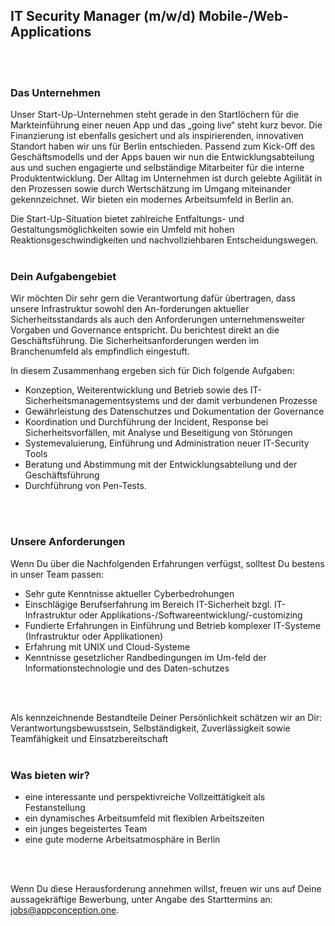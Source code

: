## IT Security Manager (m/w/d)  Mobile-/Web-Applications
<br/>
<br/>

### Das Unternehmen

Unser Start-Up-Unternehmen steht gerade in den Startlöchern für die Markteinführung einer neuen App und das „going live“ steht kurz bevor. Die Finanzierung ist ebenfalls gesichert und als inspirierenden, innovativen Standort haben wir uns für Berlin entschieden.
Passend zum Kick-Off des Geschäftsmodells und der Apps bauen wir  nun die Entwicklungsabteilung aus und suchen engagierte und selbständige Mitarbeiter für die interne Produktentwicklung.
Der Alltag im Unternehmen ist durch gelebte Agilität in den Prozessen sowie durch Wertschätzung im Umgang miteinander gekennzeichnet.
Wir bieten ein modernes Arbeitsumfeld in Berlin an.

Die Start-Up-Situation bietet zahlreiche Entfaltungs- und Gestaltungsmöglichkeiten sowie ein Umfeld mit hohen Reaktionsgeschwindigkeiten und nachvollziehbaren Entscheidungswegen.
<br/>
<br/>

### Dein Aufgabengebiet

Wir möchten Dir sehr gern die Verantwortung dafür übertragen, dass unsere Infrastruktur sowohl den An-forderungen aktueller Sicherheitsstandards als auch den Anforderungen unternehmensweiter Vorgaben und Governance entspricht. Du berichtest direkt an die Geschäftsführung.
Die Sicherheitsanforderungen werden im Branchenumfeld als empfindlich eingestuft.

In diesem Zusammenhang ergeben sich für Dich folgende Aufgaben:
 - Konzeption, Weiterentwicklung und Betrieb sowie des IT-Sicherheitsmanagementsystems und der damit verbundenen Prozesse
 - Gewährleistung des Datenschutzes und Dokumentation der Governance
 - Koordination und Durchführung der Incident, Response bei Sicherheitsvorfällen, mit Analyse und Beseitigung von Störungen
 - Systemevaluierung, Einführung und Administration neuer IT-Security Tools
 - Beratung und Abstimmung mit der Entwicklungsabteilung und der Geschäftsführung
 - Durchführung von Pen-Tests.
<br/>
<br/>

### Unsere Anforderungen

Wenn Du über die Nachfolgenden Erfahrungen verfügst, solltest Du bestens in unser Team passen:

 - Sehr gute Kenntnisse aktueller Cyberbedrohungen
 - Einschlägige Berufserfahrung im Bereich IT-Sicherheit bzgl. IT-Infrastruktur oder Applikations-/Softwareentwicklung/-customizing 
 - Fundierte Erfahrungen in Einführung und Betrieb komplexer IT-Systeme (Infrastruktur oder Applikationen)
 - Erfahrung mit UNIX und Cloud-Systeme
 - Kenntnisse gesetzlicher Randbedingungen im Um-feld der Informationstechnologie und des Daten-schutzes
<br/>
<br/>

Als kennzeichnende Bestandteile Deiner Persönlichkeit schätzen wir an Dir: Verantwortungsbewusstsein, Selbständigkeit, Zuverlässigkeit sowie Teamfähigkeit und Einsatzbereitschaft
<br/>
<br/>

### Was bieten wir?
 - eine interessante und perspektivreiche Vollzeittätigkeit als Festanstellung 
 - ein dynamisches Arbeitsumfeld mit flexiblen Arbeitszeiten 
 - ein junges begeistertes Team 
 - eine gute moderne Arbeitsatmosphäre in Berlin
<br/>
<br/>

Wenn Du diese Herausforderung annehmen willst, freuen wir uns auf Deine aussagekräftige Bewerbung, unter Angabe des Starttermins an: jobs@appconception.one.
